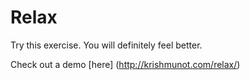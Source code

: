 # Relax
Try this exercise. You will definitely feel better.

Check out a demo [here] (http://krishmunot.com/relax/)
